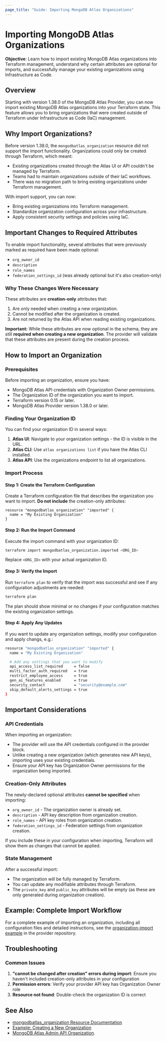 ```yaml
---
page_title: "Guide: Importing MongoDB Atlas Organizations"
---
```


# Importing MongoDB Atlas Organizations

**Objective**: Learn how to import existing MongoDB Atlas organizations into Terraform management, understand why certain attributes are optional for imports, and successfully manage your existing organizations using Infrastructure as Code.

## Overview

Starting with version 1.38.0 of the MongoDB Atlas Provider, you can now import existing MongoDB Atlas organizations into your Terraform state. This feature allows you to bring organizations that were created outside of Terraform under Infrastructure as Code (IaC) management.

## Why Import Organizations?

Before version 1.38.0, the `mongodbatlas_organization` resource did not support the import functionality. Organizations could only be created through Terraform, which meant:

- Existing organizations created through the Atlas UI or API couldn't be managed by Terraform.
- Teams had to maintain organizations outside of their IaC workflows.
- There was no migration path to bring existing organizations under Terraform management.

With import support, you can now:
- Bring existing organizations into Terraform management.
- Standardize organization configuration across your infrastructure.
- Apply consistent security settings and policies using IaC.

## Important Changes to Required Attributes

To enable import functionality, several attributes that were previously marked as required have been made optional:

- `org_owner_id`
- `description` 
- `role_names`
- `federation_settings_id` (was already optional but it's also creation-only)

### Why These Changes Were Necessary

These attributes are **creation-only** attributes that:
1. Are only needed when creating a new organization.
2. Cannot be modified after the organization is created.
3. Are not returned by the Atlas API when reading existing organizations.

**Important:** While these attributes are now optional in the schema, they are still **required when creating a new organization**. The provider will validate that these attributes are present during the creation process.

## How to Import an Organization

### Prerequisites

Before importing an organization, ensure you have:
- MongoDB Atlas API credentials with Organization Owner permissions.
- The Organization ID of the organization you want to import.
- Terraform version 0.15 or later.
- MongoDB Atlas Provider version 1.38.0 or later.

### Finding Your Organization ID

You can find your organization ID in several ways:

1. **Atlas UI**: Navigate to your organization settings - the ID is visible in the URL.
2. **Atlas CLI**: Use `atlas organizations list` if you have the Atlas CLI installed.
3. **Atlas API**: Use the organizations endpoint to list all organizations.

### Import Process

#### Step 1: Create the Terraform Configuration

Create a Terraform configuration file that describes the organization you want to import. **Do not include** the creation-only attributes:

```hcl
resource "mongodbatlas_organization" "imported" {
  name = "My Existing Organization"
}
```

#### Step 2: Run the Import Command

Execute the import command with your organization ID:

```bash
terraform import mongodbatlas_organization.imported <ORG_ID>
```

Replace `<ORG_ID>` with your actual organization ID.

#### Step 3: Verify the Import

Run `terraform plan` to verify that the import was successful and see if any configuration adjustments are needed:

```bash
terraform plan
```

The plan should show minimal or no changes if your configuration matches the existing organization settings.

#### Step 4: Apply Any Updates

If you want to update any organization settings, modify your configuration and apply changs, e.g.:

```bash
resource "mongodbatlas_organization" "imported" {
  name = "My Existing Organization"

  # Add any settings that you want to modify
  api_access_list_required     = false
  multi_factor_auth_required   = true
  restrict_employee_access     = true
  gen_ai_features_enabled      = true
  security_contact             = "security@example.com"
  skip_default_alerts_settings = true
}
```

## Important Considerations

### API Credentials

When importing an organization:
- The provider will use the API credentials configured in the provider block.
- Unlike creating a new organization (which generates new API keys), importing uses your existing credentials.
- Ensure your API key has Organization Owner permissions for the organization being imported.

### Creation-Only Attributes

The newly-declared optional attributes **cannot be specified** when importing:
- `org_owner_id` - The organization owner is already set.
- `description` - API key description from organization creation.
- `role_names` - API key roles from organization creation.
- `federation_settings_id` - Federation settings from organization creation.

If you include these in your configuration when importing, Terraform will show them as changes that cannot be applied.

### State Management

After a successful import:
- The organization will be fully managed by Terraform.
- You can update any modifiable attributes through Terraform.
- The `private_key` and `public_key` attributes will be empty (as these are only generated during organization creation).

## Example: Complete Import Workflow

For a complete example of importing an organization, including all configuration files and detailed instructions, see the [organization-import example](https://github.com/mongodb/terraform-provider-mongodbatlas/tree/master/examples/mongodbatlas_organization/organization-import) in the provider repository.

## Troubleshooting

### Common Issues

1. **"cannot be changed after creation" errors during import**: Ensure you haven't included creation-only attributes in your configuration
2. **Permission errors**: Verify your provider API key has Organization Owner role
3. **Resource not found**: Double-check the organization ID is correct

## See Also

- [mongodbatlas_organization Resource Documentation](../resources/organization)
- [Example: Creating a New Organization](https://github.com/mongodb/terraform-provider-mongodbatlas/tree/master/examples/mongodbatlas_organization) 
- [MongoDB Atlas Admin API Organization](https://www.mongodb.com/docs/api/doc/atlas-admin-api-v2/group/endpoint-organizations).
